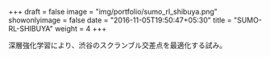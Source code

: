 +++
draft = false
image = "img/portfolio/sumo_rl_shibuya.png"
showonlyimage = false
date = "2016-11-05T19:50:47+05:30"
title = "SUMO-RL-SHIBUYA"
weight = 4
+++

深層強化学習により、渋谷のスクランブル交差点を最適化する試み。